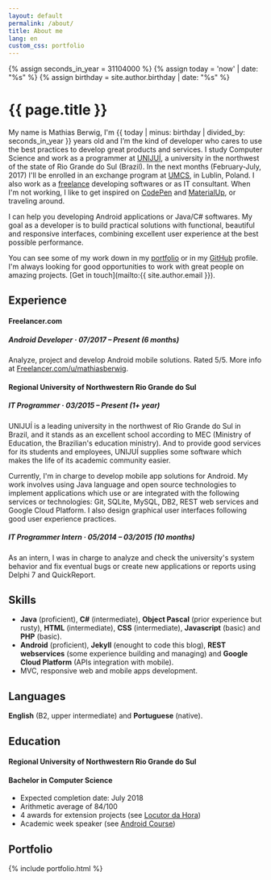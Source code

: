 ```yaml
---
layout: default
permalink: /about/
title: About me
lang: en
custom_css: portfolio
---
```

{% assign seconds_in_year = 31104000 %}
{% assign today = 'now' | date: "%s" %}
{% assign birthday = site.author.birthday | date: "%s" %}

# {{ page.title }}

My name is Mathias Berwig, I'm {{ today | minus: birthday | divided_by: seconds_in_year }} years old and I’m the kind of developer who cares to use the best practices to develop great products and services. I study Computer Science and work as a programmer at [UNIJUÍ](http://www.unijui.edu.br), a university in the northwest of the state of Rio Grande do Sul (Brazil). In the next months (February-July, 2017) I'll be enrolled in an exchange program at [UMCS](http://umcs.pl/en/), in Lublin, Poland. I also work as a [freelance](https://www.freelancer.com/u/mathiasberwig.html) developing softwares or as IT consultant. When I'm not working, I like to get inspired on [CodePen](http://codepen.io/MathiasBerwig/) and [MaterialUp](https://www.uplabs.com/mathiasberwig), or traveling around.

I can help you developing Android applications or Java/C# softwares. My goal as a developer is to build practical solutions with functional, beautiful and responsive interfaces, combining excellent user experience at the best possible performance.

You can see some of my work down in my [portfolio](#portfolio) or in my [GitHub](https://github.com/MathiasBerwig) profile. I'm always looking for good opportunities to work with great people on amazing projects. [Get in touch](mailto:{{ site.author.email }}).

## Experience

#### Freelancer.com

##### **Android Developer · 07/2017  – Present** (6 months)

Analyze, project and develop Android mobile solutions. Rated 5/5. More info at [Freelancer.com/u/mathiasberwig](https://www.freelancer.com/u/mathiasberwig.html).

#### Regional University of Northwestern Rio Grande do Sul

##### **IT Programmer · 03/2015 – Present** (1+ year)

UNIJUÍ is a leading university in the northwest of Rio Grande do Sul in Brazil, and it stands as an excellent school according to MEC (Ministry of Education, the Brazilian's education ministry). And to provide good services for its students and employees, UNIJUÍ supplies some software which makes the life of its academic community easier. 

Currently, I'm in charge to develop mobile app solutions for Android. My work involves using Java language and open source technologies to implement applications which use or are integrated with the following services or technologies: Git, SQLite, MySQL, DB2, REST web services and Google Cloud Platform. I also design graphical user interfaces following good user experience practices.

##### **IT Programmer Intern · 05/2014 – 03/2015** (10 months)

As an intern, I was in charge to analyze and check the university's system behavior and fix eventual bugs or create new applications or reports using Delphi 7 and QuickReport.

## Skills

- **Java** (proficient), **C#** (intermediate), **Object Pascal** (prior experience but rusty), **HTML** (intermediate), **CSS** (intermediate), **Javascript** (basic) and **PHP** (basic).
- **Android** (proficient), **Jekyll** (enought to code this blog), **REST webservices** (some experience building and managing) and **Google Cloud Platform** (APIs integration with mobile).
- MVC, responsive web and mobile apps development.

## Languages

**English** (B2, upper intermediate) and **Portuguese** (native).

## Education

#### Regional University of Northwestern Rio Grande do Sul

#### **Bachelor in Computer Science**

- Expected completion date: July 2018
- Arithmetic average of 84/100
- 4 awards for extension projects (see [Locutor da Hora](/portfolio/locutor-da-hora/))
- Academic week speaker (see [Android Course](/portfolio/course-introduction-to-android-dev/))

## Portfolio 
{% include portfolio.html %}